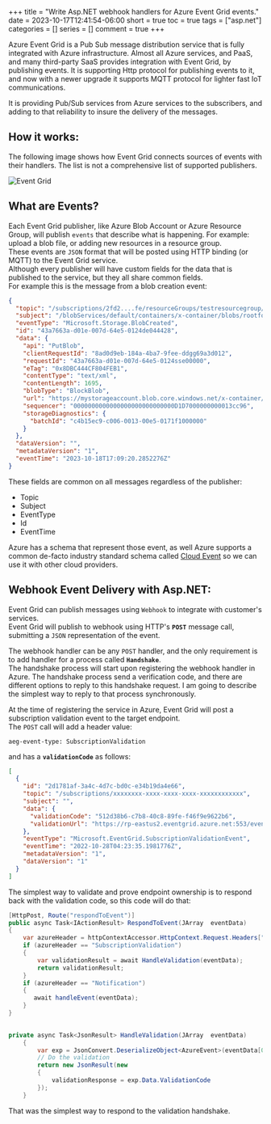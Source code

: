 +++
title = "Write Asp.NET webhook handlers for Azure Event Grid events."
date = 2023-10-17T12:41:54-06:00
short = true
toc = true
tags = ["asp.net"]
categories = []
series = []
comment = true
+++

Azure Event Grid is a Pub Sub message distribution service that is fully integrated with Azure infrastructure. Almost all Azure services, and PaaS, and many third-party SaaS provides integration with Event Grid, by publishing events. It is supporting Http protocol for publishing events to it, and now with a newer upgrade it supports MQTT protocol for lighter fast IoT communications.  

It is providing Pub/Sub services from Azure services to the subscribers, and adding to that reliability to insure the delivery of the messages.

## How it works:  
The following image shows how Event Grid connects sources of events with their handlers. The list is not a comprehensive list of supported publishers.

![Event Grid](https://learn.microsoft.com/en-us/training/wwl-azure/azure-event-grid/media/functional-model.png)

## What are Events?
Each Event Grid publisher, like Azure Blob Account or Azure Resource Group, will publish `events` that describe what is happening. For example: upload a blob file, or adding new resources in a resource group.  
These events are `JSON` format that will be posted using HTTP binding (or MQTT) to the Event Grid service.  
Although every publisher will have custom fields for the data that is published to the service, but they all share common fields.  
For example this is the message from a blob creation event:  

```json
{
  "topic": "/subscriptions/2fd2....fe/resourceGroups/testresourcegroup/providers/Microsoft.Storage/storageAccounts/mystorageaccount",
  "subject": "/blobServices/default/containers/x-container/blobs/rootfolder/sub-folder/file.xml",
  "eventType": "Microsoft.Storage.BlobCreated",
  "id": "43a7663a-d01e-007d-64e5-0124de044428",
  "data": {
    "api": "PutBlob",
    "clientRequestId": "8ad0d9eb-184a-4ba7-9fee-ddgg69a3d012",
    "requestId": "43a7663a-d01e-007d-64e5-0124sse00000",
    "eTag": "0x8DBC444CF804FEB1",
    "contentType": "text/xml",
    "contentLength": 1695,
    "blobType": "BlockBlob",
    "url": "https://mystorageaccount.blob.core.windows.net/x-container/rootfolder/sub-folder/file.xml",
    "sequencer": "0000000000000000000000000000D1D7000000000013cc96",
    "storageDiagnostics": {
      "batchId": "c4b15ec9-c006-0013-00e5-0171f1000000"
    }
  },
  "dataVersion": "",
  "metadataVersion": "1",
  "eventTime": "2023-10-18T17:09:20.2852276Z"
}
```
These fields are common on all messages regardless of the publisher: 

* Topic
* Subject
* EventType
* Id
* EventTime

Azure has a schema that represent those event, as well Azure supports a common de-facto industry standard schema called [Cloud Event](https://cloudevents.io) so we can use it with other cloud providers.   

## Webhook Event Delivery with Asp.NET:

Event Grid can publish messages using `Webhook` to integrate with customer's services.  
Event Grid will publish to webhook using HTTP's **`POST`** message call, submitting a `JSON` representation of the event.

The webhook handler can be any `POST` handler, and the only requirement is to add handler for a process called **`Handshake`**.  
The handshake process will start upon registering the webhook handler in Azure. The handshake process send a verification code, and there are different options to reply to this handshake request. I am going to describe the simplest way to reply to that process synchronously.  

At the time of registering the service in Azure, Event Grid will post a subscription validation event to the target endpoint.  
The `POST` call will add a header value:  
```http
aeg-event-type: SubscriptionValidation
```
and has a **`validationCode`** as follows:

```json
[
  {
    "id": "2d1781af-3a4c-4d7c-bd0c-e34b19da4e66",
    "topic": "/subscriptions/xxxxxxxx-xxxx-xxxx-xxxx-xxxxxxxxxxxx",
    "subject": "",
    "data": {
      "validationCode": "512d38b6-c7b8-40c8-89fe-f46f9e9622b6",
      "validationUrl": "https://rp-eastus2.eventgrid.azure.net:553/eventsubscriptions/myeventsub/validate?id=0000000000-0000-0000-0000-00000000000000&t=2022-10-28T04:23:35.1981776Z&apiVersion=2018-05-01-preview&token=1A1A1A1A"
    },
    "eventType": "Microsoft.EventGrid.SubscriptionValidationEvent",
    "eventTime": "2022-10-28T04:23:35.1981776Z",
    "metadataVersion": "1",
    "dataVersion": "1"
  }
]
```
The simplest way to validate and prove endpoint ownership is to respond back with the validation code, so this code will do that: 

```csharp
[HttpPost, Route("respondToEvent")]
public async Task<IActionResult> RespondToEvent(JArray  eventData)
{
    var azureHeader = httpContextAccessor.HttpContext.Request.Headers["aeg-event-type"];
    if (azureHeader == "SubscriptionValidation")
    {
        var validationResult = await HandleValidation(eventData);
        return validationResult;
    }
    if (azureHeader == "Notification")
    {
       await handleEvent(eventData);
    }
}
  

private async Task<JsonResult> HandleValidation(JArray  eventData)
    {
        var exp = JsonConvert.DeserializeObject<AzureEvent>(eventData[0]);
        // Do the validation
        return new JsonResult(new
        {
            validationResponse = exp.Data.ValidationCode
        });
    }

```
That was the simplest way to respond to the validation handshake.  
